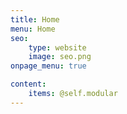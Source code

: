```yaml
---
title: Home
menu: Home
seo:
    type: website
    image: seo.png
onpage_menu: true

content:
    items: @self.modular
---
```

